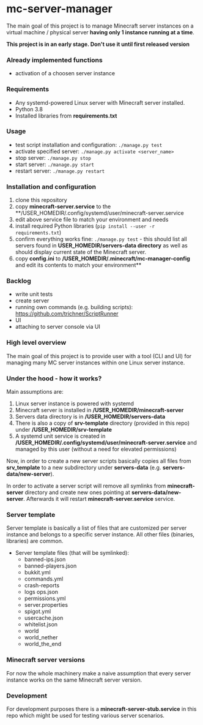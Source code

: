 # mc-server-manager

The main goal of this project is to manage Minecraft server instances on
a virtual machine / physical server **having only 1 instance running at a time**.

**This project is in an early stage. Don't use it until first released version**

### Already implemented functions

- activation of a choosen server instance

### Requirements

- Any systemd-powered Linux server with Minecraft server installed.
- Python 3.8
- Installed libraries from **requirements.txt**

### Usage

- test script installation and configuration: `./manage.py test`
- activate specified server: `./manage.py activate <server_name>`
- stop server: `./manage.py stop`
- start server: `./manage.py start`
- restart server: `./manage.py restart`

### Installation and configuration

1. clone this repository
1. copy **minecraft-server.service** to the **/USER_HOMEDIR/.config/systemd/user/minecraft-server.service
1. edit above service file to match your environment and needs
1. install required Python libraries (`pip install --user -r requirements.txt`)
1. confirm everything works fine: `./manage.py test` - this should list all servers found in **USER_HOMEDIR/servers-data directory** as well as should display current state of the Minecraft server.
1. copy **config.ini** to **/USER_HOMEDIR/.minecraft/mc-manager-config** and edit its contents to match your environment**

### Backlog

- write unit tests
- create server
- running own commands (e.g. building scripts): https://github.com/trichner/ScriptRunner
- UI
- attaching to server console via UI

### High level overview

The main goal of this project is to provide user with a tool (CLI and UI) for managing many MC server instances within one Linux server instance.

### Under the hood - how it works?

Main assumptions are:

1. Linux server instance is powered with systemd
1. Minecraft server is installed in **/USER_HOMEDIR/minecraft-server**
1. Servers data directory is in **/USER_HOMEDIR/servers-data**
1. There is also a copy of **srv-template** directory (provided in this repo) under **/USER_HOMEDIR/srv-template**
1. A systemd unit service is created in **/USER_HOMEDIR/.config/systemd/user/minecraft-server.service** and managed by this user (without a need for elevated permissions)

Now, in order to create a new server scripts basically copies all files from **srv_template** to a new subdirectory under **servers-data** (e.g. **servers-data/new-server**).

In order to activate a server script will remove all symlinks from **minecraft-server** directory and create new ones pointing at **servers-data/new-server**. Afterwards it will restart **minecraft-server.service** service.

### Server template

Server template is basically a list of files that are customized per server instance and belongs to a specific server instance. All other files (binaries, libraries) are common.

- Server template files (that will be symlinked):
    - banned-ips.json
    - banned-players.json
    - bukkit.yml
    - commands.yml
    - crash-reports
    - logs  ops.json
    - permissions.yml
    - server.properties
    - spigot.yml
    - usercache.json
    - whitelist.json
    - world
    - world_nether
    - world_the_end

### Minecraft server versions

For now the whole machinery make a naive assumption that every server instance works on the same Minecraft server version.

### Development

For development purposes there is a **minecraft-server-stub.service** in this repo which might be used for testing various server scenarios.